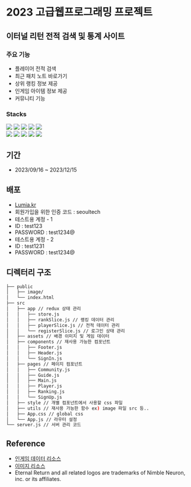 # 2023 고급웹프로그래밍 프로젝트

## 이터널 리턴 전적 검색 및 통계 사이트

### 주요 기능

-   플레이어 전적 검색
-   최근 패치 노트 바로가기
-   상위 랭킹 정보 제공
-   인게임 아이템 정보 제공
-   커뮤니티 기능

### Stacks

<div>
  <div>
    <img src="https://img.shields.io/badge/HTML5-E34F26?style=for-the-badge&logo=HTML5&logoColor=white"> 
    <img src="https://img.shields.io/badge/CSS3-1572B6?style=for-the-badge&logo=CSS3&logoColor=white">
    <img src="https://img.shields.io/badge/Javascript-F7DF1E?style=for-the-badge&logo=Javascript&logoColor=white">
    <img src="https://img.shields.io/badge/React-61DAFB?style=for-the-badge&logo=React&logoColor=white">
    <img src="https://img.shields.io/badge/MUI-007FFF?style=for-the-badge&logo=MUI&logoColor=white">
  </div>
  <div>
    <img src="https://img.shields.io/badge/Node.js-339933?style=for-the-badge&logo=Node.js&logoColor=white">
    <img src="https://img.shields.io/badge/Express-000000?style=for-the-badge&logo=Express&logoColor=white">
    <img src="https://img.shields.io/badge/MySQL-4479A1?style=for-the-badge&logo=MySQL&logoColor=white">
    <img src="https://img.shields.io/badge/EC2-FF9900?style=for-the-badge&logo=amazonec2&logoColor=white">
    <img src="https://img.shields.io/badge/RDS-527FFF?style=for-the-badge&logo=amazonrds&logoColor=white">
  </div>
</div>

## 기간

-   2023/09/16 ~ 2023/12/15

## 배포

-   [Lumia.kr](https://lumia.kr)
-   회원가입을 위한 인증 코드 : seoultech
-   테스트용 계정 - 1
-   ID : test123
-   PASSWORD : test1234@
-   테스트용 계정 - 2
-   ID : test1231
-   PASSWORD : test1234@

## 디렉터리 구조

```bash
├── public
│   ├── image/
│   └── index.html
├── src
│   ├── app // redux 상태 관리
│   │   ├── store.js
│   │   ├── rankSlice.js // 랭킹 데이터 관리
│   │   ├── playerSlice.js // 전적 데이터 관리
│   │   └── registerSlice.js // 로그인 상태 관리
│   ├── assets // 배경 이미지 및 게임 데이터
│   ├── components // 재사용 가능한 컴포넌트
│   │   ├── Footer.js
│   │   ├── Header.js
│   │   └── SignIn.js
│   ├── pages // 페이지 컴포넌트
│   │   ├── Community.js
│   │   ├── Guide.js
│   │   ├── Main.js
│   │   ├── Player.js
│   │   ├── Ranking.js
│   │   └── SignUp.js
│   ├── style // 개별 컴포넌트에서 사용할 css 파일
│   ├── utils // 재사용 가능한 함수 ex) image 파일 src 등..
│   ├── App.css // global css
│   └── App.js // 라우터 설정
└── server.js // 서버 관리 코드
```

## Reference

-   [인게임 데이터 리소스](https://developer.eternalreturn.io/static/media/Docs_KR_20230722.pdf)
-   [이미지 리소스](https://drive.google.com/drive/folders/1bgW32L09YPpRgQKtH4C_TAd3Kr0N9Y90)
-   Eternal Return and all related logos are trademarks of Nimble Neuron, inc. or its affiliates.
